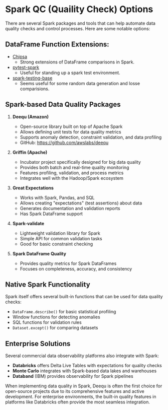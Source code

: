 # Spark QC (Quaility Check) Options
There are several Spark packages and tools that can help automate data quality checks and control processes. Here are some notable options:

## DataFrame Function Extensions:
   - [Chipsa](https://github.com/MrPowers/chispa)
      - Strong extensions of DataFrame comparisons in Spark.
   - [pytest-spark](https://github.com/malexer/pytest-spark)
      - Useful for standing up a spark test environment.
   - [spark-testing-base](https://github.com/holdenk/spark-testing-base)
      - Seems useful for some random data generation and losse comparisions.

## Spark-based Data Quality Packages

1. **Deequ (Amazon)**
   - Open-source library built on top of Apache Spark
   - Allows defining unit tests for data quality metrics
   - Supports anomaly detection, constraint validation, and data profiling
   - GitHub: https://github.com/awslabs/deequ

2. **Griffin (Apache)**
   - Incubator project specifically designed for big data quality
   - Provides both batch and real-time quality monitoring
   - Features profiling, validation, and process metrics
   - Integrates well with the Hadoop/Spark ecosystem

3. **Great Expectations**
   - Works with Spark, Pandas, and SQL
   - Allows creating "expectations" (test assertions) about data
   - Generates documentation and validation reports
   - Has Spark DataFrame support

4. **Spark-validate**
   - Lightweight validation library for Spark
   - Simple API for common validation tasks
   - Good for basic constraint checking

5. **Spark DataFrame Quality**
   - Provides quality metrics for Spark DataFrames
   - Focuses on completeness, accuracy, and consistency

## Native Spark Functionality

Spark itself offers several built-in functions that can be used for data quality checks:

- `DataFrame.describe()` for basic statistical profiling
- Window functions for detecting anomalies
- SQL functions for validation rules
- `Dataset.except()` for comparing datasets

## Enterprise Solutions

Several commercial data observability platforms also integrate with Spark:

- **Databricks** offers Delta Live Tables with expectations for quality checks
- **Monte Carlo** integrates with Spark-based data lakes and warehouses
- **Databand** (IBM) provides observability for Spark pipelines

When implementing data quality in Spark, Deequ is often the first choice for open-source projects due to its comprehensive features and active development. For enterprise environments, the built-in quality features in platforms like Databricks often provide the most seamless integration.
